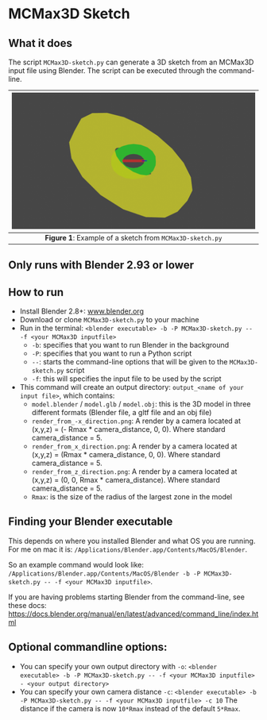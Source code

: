 # MCMax3D Sketch

## What it does
The script ```MCMax3D-sketch.py``` can generate a 3D sketch from an MCMax3D input file using Blender. The script can be executed through the command-line.

| ![](readme_images/render_from_x_direction.png?raw=true) | 
|:--:| 
| **Figure 1**: Example of a sketch from ```MCMax3D-sketch.py```  |

## Only runs with Blender 2.93 or lower

## How to run
- Install Blender 2.8+: www.blender.org
- Download or clone ```MCMax3D-sketch.py``` to your machine
- Run in the terminal: ```<blender executable> -b -P MCMax3D-sketch.py -- -f <your MCMax3D inputfile>```
	- ```-b```: specifies that you want to run Blender in the background
	- ```-P```: specifies that you want to run a Python script
	- ```--```: starts the command-line options that will be given to the ```MCMax3D-sketch.py``` script
	- ```-f```: this will specifies the input file to be used by the script
- This command will create an output directory: ```output_<name of your input file>```, which contains:
	- ```model.blender``` / ```model.glb``` / ```model.obj```: this is the 3D model in three different formats (Blender file, a gltf file and an obj file)
	- ```render_from_-x_direction.png```: A render by a camera located at (x,y,z) = (- Rmax * camera_distance, 0, 0). Where standard camera_distance = 5. 
	- ```render_from_x_direction.png```: A render by a camera located at (x,y,z) = (Rmax * camera_distance, 0, 0). Where standard camera_distance = 5. 
	- ```render_from_z_direction.png```: A render by a camera located at (x,y,z) = (0, 0, Rmax * camera_distance). Where standard camera_distance = 5. 
	- ```Rmax```: is the size of the radius of the largest zone in the model

## Finding your Blender executable
This depends on where you installed Blender and what OS you are running. For me on mac it is: ```/Applications/Blender.app/Contents/MacOS/Blender```. 

So an example command would look like: ```/Applications/Blender.app/Contents/MacOS/Blender -b -P MCMax3D-sketch.py -- -f <your MCMax3D inputfile>```. 

If you are having problems starting Blender from the command-line, see these docs: https://docs.blender.org/manual/en/latest/advanced/command_line/index.html

## Optional commandline options:
- You can specify your own output directory with ```-o```: ```<blender executable> -b -P MCMax3D-sketch.py -- -f <your MCMax3D inputfile> - <your output directory>```
- You can specify your own camera distance ```-c```: ```<blender executable> -b -P MCMax3D-sketch.py -- -f <your MCMax3D inputfile> -c 10``` 
	The distance if the camera is now ```10*Rmax``` instead of the default ```5*Rmax```. 